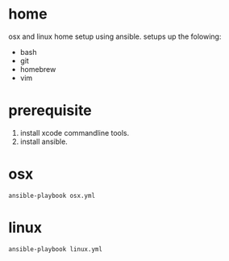 home
===

osx and linux home setup using ansible. setups up the folowing:
* bash
* git
* homebrew
* vim

prerequisite
============
1. install xcode commandline tools.
2. install ansible.

osx
===
```
ansible-playbook osx.yml
```

linux
===
```
ansible-playbook linux.yml
```